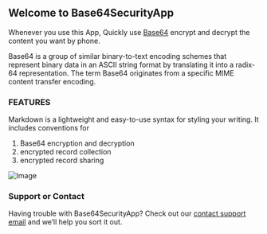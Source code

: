 ## Welcome to Base64SecurityApp

Whenever you use this App, Quickly use [Base64](https://en.wikipedia.org/wiki/Base64) encrypt and decrypt the content you want by phone.

Base64 is a group of similar binary-to-text encoding schemes that represent binary data in an ASCII string format by translating it into a radix-64 representation. The term Base64 originates from a specific MIME content transfer encoding.

### FEATURES

Markdown is a lightweight and easy-to-use syntax for styling your writing. It includes conventions for

1. Base64 encryption and decryption
2. encrypted record collection
3. encrypted record sharing

![Image](./intro.png)


### Support or Contact

Having trouble with Base64SecurityApp? Check out our [contact support email](mailto:wanghaitao@nili.ca) and we’ll help you sort it out.
